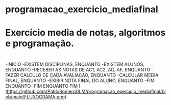 # programacao_exercicio_mediafinal
# Exercício media de notas, algoritmos e programação.
#
-INICIO
 -EXISTEM DISCIPLINAS, ENQUANTO
   -EXISTEM ALUNOS, ENQUANTO
   -RECEBER AS NOTAS DE AC1, AC2, AG, AF, ENQUANTO
   -FAZER CALCULO DE CADA AVALIACAO, ENQUANTO
   -CALCULAR MEDIA FINAL, ENQUANTO
   -EXIBIR NOTA FINAL DO ALUNO, ENQUANTO
  -FIM ENQUANTO
 -FIM ENQUANTO
FIM
!(https://github.com/PabloRomeroDLM/programacao_exercicio_mediafinal/blob/main/FLUXOGRAMA.png)
